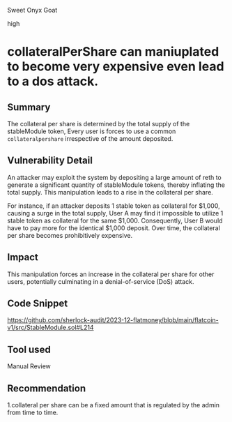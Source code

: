 Sweet Onyx Goat

high

# collateralPerShare can maniuplated to become very expensive  even lead to a dos attack.

## Summary
The collateral per share is determined by the total supply of the stableModule token, Every user is forces to use a common `collateralpershare` irrespective of the amount deposited. 

## Vulnerability Detail
An attacker may exploit the system by depositing a large amount of reth to generate a significant quantity of stableModule tokens, thereby inflating the total supply. This manipulation leads to a rise in the collateral per share.

For instance, if an attacker deposits 1 stable token as collateral for $1,000, causing a surge in the total supply, User A may find it impossible to utilize 1 stable token as collateral for the same $1,000. Consequently, User B would have to pay more for the identical $1,000 deposit. Over time, the collateral per share becomes prohibitively expensive.

## Impact
This manipulation forces an increase in the collateral per share for other users, potentially culminating in a denial-of-service (DoS) attack.

## Code Snippet
https://github.com/sherlock-audit/2023-12-flatmoney/blob/main/flatcoin-v1/src/StableModule.sol#L214

## Tool used

Manual Review

## Recommendation
1.collateral per share can be a fixed amount that is regulated by the admin from time to time.
